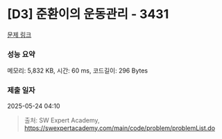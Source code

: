 # [D3] 준환이의 운동관리 - 3431 

[문제 링크](https://swexpertacademy.com/main/code/problem/problemDetail.do?contestProbId=AWE_ZXcqAAMDFAV2) 

### 성능 요약

메모리: 5,832 KB, 시간: 60 ms, 코드길이: 296 Bytes

### 제출 일자

2025-05-24 04:10



> 출처: SW Expert Academy, https://swexpertacademy.com/main/code/problem/problemList.do